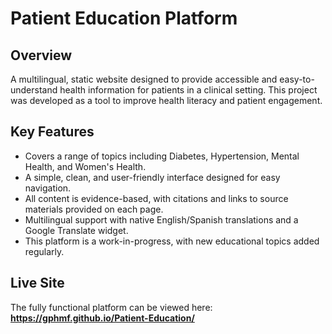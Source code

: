 # Patient Education Platform

## Overview

A multilingual, static website designed to provide accessible and easy-to-understand health information for patients in a clinical setting. This project was developed as a tool to improve health literacy and patient engagement.

## Key Features

* Covers a range of topics including Diabetes, Hypertension, Mental Health, and Women's Health.
* A simple, clean, and user-friendly interface designed for easy navigation.
* All content is evidence-based, with citations and links to source materials provided on each page.
* Multilingual support with native English/Spanish translations and a Google Translate widget.
* This platform is a work-in-progress, with new educational topics added regularly.

## Live Site

The fully functional platform can be viewed here:
**https://gphmf.github.io/Patient-Education/**
